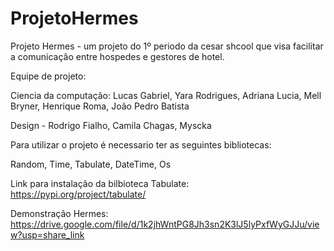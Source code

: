 # ProjetoHermes
Projeto Hermes - um projeto do 1º periodo da cesar shcool que visa facilitar a comunicação entre hospedes e gestores de hotel.

Equipe de projeto:

Ciencia da computação: Lucas Gabriel, Yara Rodrigues, Adriana Lucia, Mell Bryner, Henrique Roma, João Pedro Batista

Design - Rodrigo Fialho, Camila Chagas, Myscka

Para utilizar o projeto é necessario ter as seguintes bibliotecas:

Random, Time, Tabulate, DateTime, Os

Link para instalação da bilbioteca Tabulate: <https://pypi.org/project/tabulate/>

Demonstração Hermes: <https://drive.google.com/file/d/1k2jhWntPG8Jh3sn2K3lJ5lyPxfWyGJJu/view?usp=share_link>
